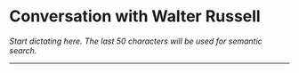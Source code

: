 # Conversation with Walter Russell

*Start dictating here. The last 50 characters will be used for semantic search.*

---

